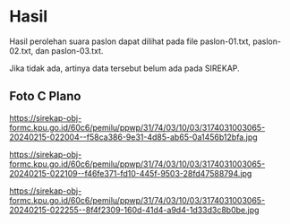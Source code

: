 # Hasil

Hasil perolehan suara paslon dapat dilihat pada file paslon-01.txt, paslon-02.txt, dan paslon-03.txt.

Jika tidak ada, artinya data tersebut belum ada pada SIREKAP.

## Foto C Plano

https://sirekap-obj-formc.kpu.go.id/60c6/pemilu/ppwp/31/74/03/10/03/3174031003065-20240215-022004--f58ca386-9e31-4d85-ab65-0a1456b12bfa.jpg

https://sirekap-obj-formc.kpu.go.id/60c6/pemilu/ppwp/31/74/03/10/03/3174031003065-20240215-022109--f46fe371-fd10-445f-9503-28fd47588794.jpg

https://sirekap-obj-formc.kpu.go.id/60c6/pemilu/ppwp/31/74/03/10/03/3174031003065-20240215-022255--8f4f2309-160d-41d4-a9d4-1d33d3c8b0be.jpg
